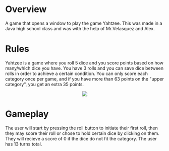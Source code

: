 # Overview
A game that opens a window to play the game Yahtzee. 
This was made in a Java high school class and was with the help of Mr.Velasquez and Alex. 

# Rules
Yahtzee is a game where you roll 5 dice and you score points based on how many/which dice you have. You have 3 rolls and you can save dice between rolls in order to achieve a certain condition. 
You can only score each category once per game, and if you have more than 63 points on the "upper category", you get an extra 35 points. 

<p align="center">
  <img src="https://www.papertraildesign.com/wp-content/uploads/2020/12/Yahtzee-Score-Card-single.jpg">
</p>

# Gameplay
The user will start by pressing the roll button to initiate their first roll, then they may score their roll or chose to hold certain dice by clicking on them. They will recieve a score of 0 if the dice do not fit the category. 
The user has 13 turns total. 






